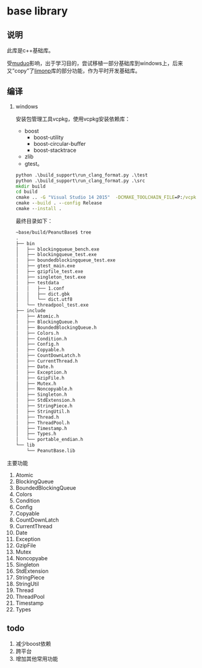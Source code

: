 # base library

## 说明

此库是c++基础库。

受[muduo](https://github.com/chenshuo/muduo)影响，出于学习目的，尝试移植一部分基础库到windows上，后来又”copy”了[limonp](https://github.com/yanyiwu/limonp)库的部分功能，作为平时开发基础库。

## 编译

1. windows

   安装包管理工具vcpkg，使用vcpkg安装依赖库：
   
   - boost
     - boost-utility
     - boost-circular-buffer
     - boost-stacktrace
   - zlib
   - gtest。
   
	```bat
	python .\build_support\run_clang_format.py .\test
   python .\build_support\run_clang_format.py .\src
   mkdir build
   cd build
   cmake .. -G "Visual Studio 14 2015"  -DCMAKE_TOOLCHAIN_FILE=P:/vcpkg/scripts/buildsystems/vcpkg.cmake
   cmake --build . --config Release
   cmake --install .
   ```
   
   最终目录如下：
   ```bat
   ~base/build/PeanutBase$ tree
   .
   ├── bin
   │   ├── blockingqueue_bench.exe
   │   ├── blockingqueue_test.exe
   │   ├── boundedblockingqueue_test.exe
   │   ├── gtest_main.exe
   │   ├── gzipfile_test.exe
   │   ├── singleton_test.exe
   │   ├── testdata
   │   │   ├── 1.conf
   │   │   ├── dict.gbk
   │   │   └── dict.utf8
   │   └── threadpool_test.exe
   ├── include
   │   ├── Atomic.h
   │   ├── BlockingQueue.h
   │   ├── BoundedBlockingQueue.h
   │   ├── Colors.h
   │   ├── Condition.h
   │   ├── Config.h
   │   ├── Copyable.h
   │   ├── CountDownLatch.h
   │   ├── CurrentThread.h
   │   ├── Date.h
   │   ├── Exception.h
   │   ├── GzipFile.h
   │   ├── Mutex.h
   │   ├── Noncopyable.h
   │   ├── Singleton.h
   │   ├── StdExtension.h
   │   ├── StringPiece.h
   │   ├── StringUtil.h
   │   ├── Thread.h
   │   ├── ThreadPool.h
   │   ├── Timestamp.h
   │   ├── Types.h
   │   └── portable_endian.h
   └── lib
       └── PeanutBase.lib
   ```
   
   

主要功能

1. Atomic
2. BlockingQueue   
3. BoundedBlockingQueue
4. Colors
5. Condition
6. Config
7. Copyable
8. CountDownLatch
9. CurrentThread
10. Date
11. Exception
12. GzipFile
13. Mutex
14. Noncopyabe
15. Singleton
16. StdExtension
17. StringPiece
18. StringUtil
19. Thread
20. ThreadPool
21. Timestamp
22. Types

## todo

1. 减少boost依赖
2. 跨平台
3. 增加其他常用功能
